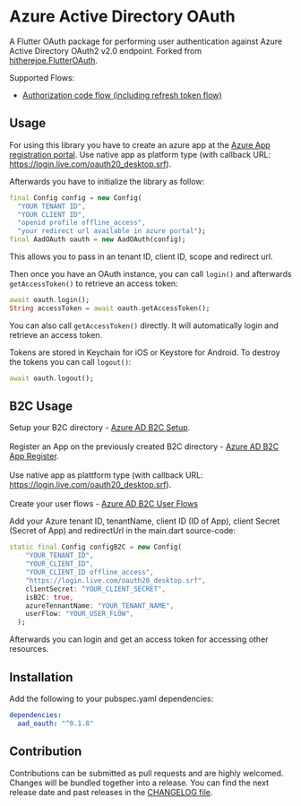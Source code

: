 # Azure Active Directory OAuth

A Flutter OAuth package for performing user authentication against Azure Active Directory OAuth2 v2.0 endpoint. Forked from [hitherejoe.FlutterOAuth](https://github.com/hitherejoe/FlutterOAuth).

Supported Flows:
 - [Authorization code flow (including refresh token flow)](https://docs.microsoft.com/en-us/azure/active-directory/develop/v2-oauth2-auth-code-flow)

## Usage

For using this library you have to create an azure app at the [Azure App registration portal](https://apps.dev.microsoft.com/). Use native app as platform type (with callback URL: https://login.live.com/oauth20_desktop.srf).

Afterwards you have to initialize the library as follow:

```dart
final Config config = new Config(
  "YOUR TENANT ID",
  "YOUR CLIENT ID",
  "openid profile offline_access",
  "your redirect url available in azure portal");
final AadOAuth oauth = new AadOAuth(config);
```

This allows you to pass in an tenant ID, client ID, scope and redirect url.

Then once you have an OAuth instance, you can call `login()` and afterwards `getAccessToken()` to retrieve an access token:

```dart
await oauth.login();
String accessToken = await oauth.getAccessToken();
```

You can also call `getAccessToken()` directly. It will automatically login and retrieve an access token.

Tokens are stored in Keychain for iOS or Keystore for Android. To destroy the tokens you can call `logout()`:

```dart
await oauth.logout();
```

## B2C Usage

Setup your B2C directory - [Azure AD B2C Setup](https://docs.microsoft.com/en-us/azure/active-directory-b2c/tutorial-create-tenant/).
<br></br>Register an App on the previously created B2C directory - [Azure AD B2C App Register](https://docs.microsoft.com/en-us/azure/active-directory-b2c/tutorial-register-applications?tabs=applications).
<br></br>Use native app as plattform type (with callback URL: https://login.live.com/oauth20_desktop.srf).
<br></br>Create your user flows - [Azure AD B2C User Flows](https://docs.microsoft.com/en-us/azure/active-directory-b2c/tutorial-create-user-flows)

Add your Azure tenant ID, tenantName, client ID (ID of App), client Secret (Secret of App) and redirectUrl in the main.dart source-code:

```dart
static final Config configB2C = new Config(
    "YOUR_TENANT_ID",
    "YOUR_CLIENT_ID",
    "YOUR_CLIENT_ID offline_access",
    "https://login.live.com/oauth20_desktop.srf",
    clientSecret: "YOUR_CLIENT_SECRET",
    isB2C: true,
    azureTennantName: "YOUR_TENANT_NAME",
    userFlow: "YOUR_USER_FLOW",
  );
```

Afterwards you can login and get an access token for accessing other resources.


## Installation

Add the following to your pubspec.yaml dependencies:

```yaml
dependencies:
  aad_oauth: "^0.1.8"
```

## Contribution

Contributions can be submitted as pull requests and are highly welcomed. Changes will be bundled together into a release. You can find the next release date and past releases in the [CHANGELOG file](CHANGELOG.md).
